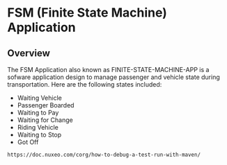 FSM (Finite State Machine) Application
=====
Overview
------
The FSM Application also known as FINITE-STATE-MACHINE-APP is a sofware application design to manage passenger and vehicle state during transportation.
Here are the following states included:

* Waiting Vehicle
* Passenger Boarded
* Waiting to Pay
* Waiting for Change
* Riding Vehicle
* Waiting to Stop
* Got Off

```
https://doc.nuxeo.com/corg/how-to-debug-a-test-run-with-maven/
```